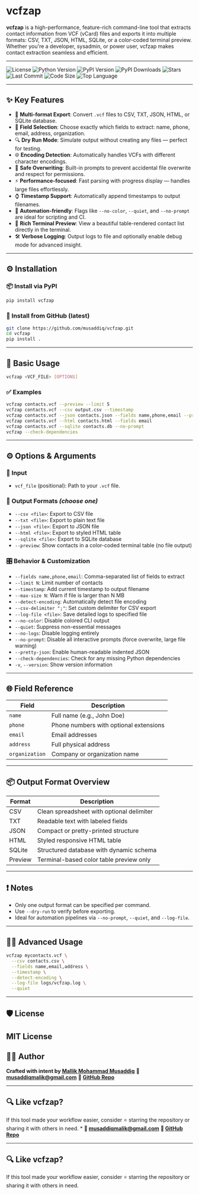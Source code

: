 # vcfzap

**vcfzap** is a high-performance, feature-rich command-line tool that extracts contact information from VCF (vCard) files and exports it into multiple formats: CSV, TXT, JSON, HTML, SQLite, or a color-coded terminal preview. Whether you're a developer, sysadmin, or power user, vcfzap makes contact extraction seamless and efficient.

---

![License](https://img.shields.io/github/license/mallikmusaddiq1/vcfzap)
![Python Version](https://img.shields.io/pypi/pyversions/vcfzap)
![PyPI Version](https://img.shields.io/pypi/v/vcfzap)
![PyPI Downloads](https://img.shields.io/pypi/dm/vcfzap)
![Stars](https://img.shields.io/github/stars/mallikmusaddiq1/vcfzap)
![Last Commit](https://img.shields.io/github/last-commit/mallikmusaddiq1/vcfzap)
![Code Size](https://img.shields.io/github/languages/code-size/mallikmusaddiq1/vcfzap)
![Top Language](https://img.shields.io/github/languages/top/mallikmusaddiq1/vcfzap)

---

## ✨ Key Features

* 🚀 **Multi-format Export**: Convert `.vcf` files to CSV, TXT, JSON, HTML, or SQLite database.
* 🧩 **Field Selection**: Choose exactly which fields to extract: name, phone, email, address, organization.
* 🔍 **Dry Run Mode**: Simulate output without creating any files — perfect for testing.
* 🌐 **Encoding Detection**: Automatically handles VCFs with different character encodings.
* 🔐 **Safe Overwriting**: Built-in prompts to prevent accidental file overwrite and respect for permissions.
* ⚡ **Performance-focused**: Fast parsing with progress display — handles large files effortlessly.
* ⌚ **Timestamp Support**: Automatically append timestamps to output filenames.
* 🧘 **Automation-friendly**: Flags like `--no-color`, `--quiet`, and `--no-prompt` are ideal for scripting and CI.
* 💽 **Rich Terminal Preview**: View a beautiful table-rendered contact list directly in the terminal.
* 🛠 **Verbose Logging**: Output logs to file and optionally enable debug mode for advanced insight.

---

## ⚙ Installation

### 📦 Install via PyPI

```bash
pip install vcfzap
```

### 🧬 Install from GitHub (latest)

```bash
git clone https://github.com/musaddiq/vcfzap.git
cd vcfzap
pip install .
```

---

## 🧪 Basic Usage

```bash
vcfzap <VCF_FILE> [OPTIONS]
```

### ✅ Examples

```bash
vcfzap contacts.vcf --preview --limit 5
vcfzap contacts.vcf --csv output.csv --timestamp
vcfzap contacts.vcf --json contacts.json --fields name,phone,email --pretty-json
vcfzap contacts.vcf --html contacts.html --fields email
vcfzap contacts.vcf --sqlite contacts.db --no-prompt
vcfzap --check-dependencies
```

---

## ⚙ Options & Arguments

### 📅 Input

* `vcf_file` (positional): Path to your `.vcf` file.

### 🎯 Output Formats *(choose one)*

* `--csv <file>`: Export to CSV file
* `--txt <file>`: Export to plain text file
* `--json <file>`: Export to JSON file
* `--html <file>`: Export to styled HTML table
* `--sqlite <file>`: Export to SQLite database
* `--preview`: Show contacts in a color-coded terminal table (no file output)

### 🎛 Behavior & Customization

* `--fields name,phone,email`: Comma-separated list of fields to extract
* `--limit N`: Limit number of contacts
* `--timestamp`: Add current timestamp to output filename
* `--max-size N`: Warn if file is larger than N MB
* `--detect-encoding`: Automatically detect file encoding
* `--csv-delimiter ";"`: Set custom delimiter for CSV export
* `--log-file <file>`: Save detailed logs to specified file
* `--no-color`: Disable colored CLI output
* `--quiet`: Suppress non-essential messages
* `--no-logs`: Disable logging entirely
* `--no-prompt`: Disable all interactive prompts (force overwrite, large file warning)
* `--pretty-json`: Enable human-readable indented JSON
* `--check-dependencies`: Check for any missing Python dependencies
* `-v`, `--version`: Show version information

---

## 🌐 Field Reference

| Field          | Description                            |
| -------------- | -------------------------------------- |
| `name`         | Full name (e.g., John Doe)             |
| `phone`        | Phone numbers with optional extensions |
| `email`        | Email addresses                        |
| `address`      | Full physical address                  |
| `organization` | Company or organization name           |

---

## 📦 Output Format Overview

| Format  | Description                               |
| ------- | ----------------------------------------- |
| CSV     | Clean spreadsheet with optional delimiter |
| TXT     | Readable text with labeled fields         |
| JSON    | Compact or pretty-printed structure       |
| HTML    | Styled responsive HTML table              |
| SQLite  | Structured database with dynamic schema   |
| Preview | Terminal-based color table preview only   |

---

## ❗ Notes

* Only one output format can be specified per command.
* Use `--dry-run` to verify before exporting.
* Ideal for automation pipelines via `--no-prompt`, `--quiet`, and `--log-file`.

---

## 🧑‍💻 Advanced Usage

```bash
vcfzap mycontacts.vcf \
  --csv contacts.csv \
  --fields name,email,address \
  --timestamp \
  --detect-encoding \
  --log-file logs/vcfzap.log \
  --quiet
```

---

## 🛡 License

MIT License
---

## 👨‍💻 Author

**Crafted with intent by [Mallik Mohammad Musaddiq](https://github.com/musaddiqmalik)**
**📧 [musaddiqmalik@gmail.com](mailto:musaddiqmalik@gmail.com)**
**🔗 [GitHub Repo](https://github.com/mallikmusaddiq1/vcfzap)**

---

## 🔍 Like vcfzap?

If this tool made your workflow easier, consider ⭐️ starring the repository or sharing it with others in need.
*
**📧 [musaddiqmalik@gmail.com](mailto:musaddiqmalik@gmail.com)**
**🔗 [GitHub Repo](https://github.com/mallikmusaddiq1/vcfzap)**

---

## 🔍 Like vcfzap?

If this tool made your workflow easier, consider ⭐️ starring the repository or sharing it with others in need.
